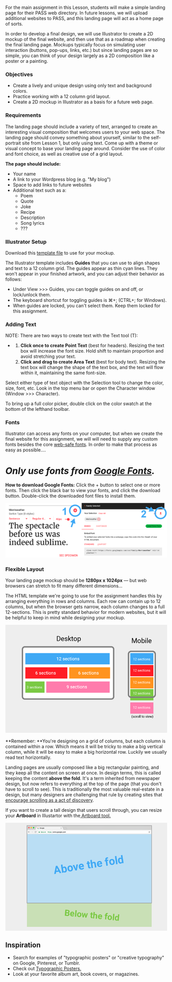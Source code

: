 For the main assignment in this Lesson, students will make a simple landing page for their PASS web directory. In future lessons, we will upload additional websites to PASS, and this landing page will act as a home page of sorts.

In order to develop a final design, we will use Illustrator to create a 2D mockup of the final website, and then use that as a roadmap when creating the final landing page. Mockups typically focus on simulating user interaction \(buttons, pop-ups, links, etc.\) but since landing pages are so simple, you can think of your design largely as a 2D composition like a poster or a painting.

### Objectives

* Create a lively and unique design using only text and background colors.
* Practice working with a 12 column grid layout.
* Create a 2D mockup in Illustrator as a basis for a future web page.

### Requirements

The landing page should include a variety of text, arranged to create an interesting visual composition that welcomes users to your web space. The landing page should convey something about yourself, similar to the self-portrait site from Lesson 1, but only using text. Come up with a theme or visual concept to base your landing page around. Consider the use of color and font choice, as well as creative use of a grid layout.

**The page should include:**

* Your name
* A link to your Wordpress blog \(e.g. "My blog"\)
* Space to add links to future websites
* Additional text such as a:
  * Poem
  * Quote
  * Joke
  * Recipe
  * Description
  * Song lyrics
  * ???

### Illustrator Setup

Download this [template file](https://psu.box.com/s/ykklw5grg85wlu05vahf7b8l2xxtnc3q) to use for your mockup.

The Illustrator template includes **Guides** that you can use to align shapes and text to a 12 column grid. The guides appear as thin cyan lines. They won't appear in your finished artwork, and you can adjust their behavior as follows:

* Under View &gt;&gt;&gt; Guides, you can toggle guides on and off, or lock/unlock them.
* The keyboard shortcut for toggling guides is ⌘+; \(CTRL+; for Windows\).
* When guides are locked, you can't select them. Keep them locked for this assignment. 

### Adding Text

NOTE: There are two ways to create text with the Text tool \(T\):

* 1. **Click once to create Point Text** \(best for headers\). Resizing the text box will increase the font size. Hold shift to maintain proportion and avoid stretching your text. 
  2. **Click and drag to create Area Text** \(best for body text\). Resizing the text box will change the shape of the text box, and the text will flow within it, maintaining the same font-size. 

Select either type of text object with the Selection tool to change the color, size, font, etc. Look in the top menu bar or open the Character window \(Window &gt;&gt;&gt; Character\).

To bring up a full color picker, double click on the color swatch at the bottom of the lefthand toolbar.

### Fonts

Illustrator can access any fonts on your computer, but when we create the final website for this assignment, we will will need to supply any custom fonts besides the core [web-safe fonts](https://www.w3schools.com/cssref/css_websafe_fonts.asp). In order to make that process as easy as possible....

# _Only use fonts from _[_Google Fonts_](https://fonts.google.com)_._

**How to download Google Fonts:** Click the + button to select one or more fonts. Then click the black bar to view your fonts, and click the download button. Double-click the downloaded font files to install them.

![](/unit-1/lesson-2/google-font-dl.png)

### Flexible Layout

Your landing page mockup should be **1280px x 1024px** — but web browsers can stretch to fit many different dimensions...

The HTML template we're going to use for the assignment handles this by arranging everything in rows and columns. Each row can contain up to 12 columns, but when the browser gets narrow, each column changes to a full 12-sections. This is pretty standard behavior for modern websites, but it will be helpful to keep in mind while designing your mockup.

![](/unit-1/lesson-2/responsive-grid.png)

**Remember: **You're designing on a grid of columns, but each column is contained within a row. Which means it will be tricky to make a big vertical column, while it will be easy to make a big horizontal row. Luckily we usually read text horizontally.

Landing pages are usually composed like a big rectangular painting, and they keep all the content on screen at once. In design terms, this is called keeping the content **above the fold**. It's a term inherited from newspaper design, but now refers to everything at the top of the page \(that you don't have to scroll to see\). This is traditionally the most valuable real-estate in a design, but many designers are challenging that rule by creating sites that [encourage scrolling as a act of discovery](http://iampaddy.com/lifebelow600/).

If you want to create a tall design that users scroll through, you can resize your **Artboard** in Illustartor with the[ Artboard tool.](https://helpx.adobe.com/illustrator/using/using-multiple-artboards.html)

![](/unit-1/lesson-2/fold-demo.png)

## Inspiration

* Search for examples of "typographic posters" or "creative typography" on Google, Pinterest, or Tumblr. 
* Check out [Typographic Posters.](https://www.typographicposters.com/)
* Look at your favorite album art, book covers, or magazines. 



